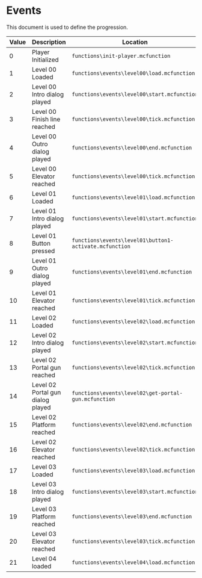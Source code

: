# Events
This document is used to define the progression.

| Value | Description                       | Location                                                  |
| ----- | --------------------------------- | --------------------------------------------------------- |
| 0     | Player Initialized                | `functions\init-player.mcfunction`                        |
| 1     | Level 00 Loaded                   | `functions\events\level00\load.mcfunction`                |
| 2     | Level 00 Intro dialog played      | `functions\events\level00\start.mcfunction`               |
| 3     | Level 00 Finish line reached      | `functions\events\level00\tick.mcfunction`                |
| 4     | Level 00 Outro dialog played      | `functions\events\level00\end.mcfunction`                 |
| 5     | Level 00 Elevator reached         | `functions\events\level00\tick.mcfunction`                |
| 6     | Level 01 Loaded                   | `functions\events\level01\load.mcfunction`                |
| 7     | Level 01 Intro dialog played      | `functions\events\level01\start.mcfunction`               |
| 8     | Level 01 Button pressed           | `functions\events\level01\button1-activate.mcfunction`    |
| 9     | Level 01 Outro dialog played      | `functions\events\level01\end.mcfunction`                 |
| 10    | Level 01 Elevator reached         | `functions\events\level01\tick.mcfunction`                |
| 11    | Level 02 Loaded                   | `functions\events\level02\load.mcfunction`                |
| 12    | Level 02 Intro dialog played      | `functions\events\level02\start.mcfunction`               |
| 13    | Level 02 Portal gun reached       | `functions\events\level02\tick.mcfunction`                |
| 14    | Level 02 Portal gun dialog played | `functions\events\level02\get-portal-gun.mcfunction`      |
| 15    | Level 02 Platform reached         | `functions\events\level02\end.mcfunction`                 |
| 16    | Level 02 Elevator reached         | `functions\events\level02\tick.mcfunction`                |
| 17    | Level 03 Loaded                   | `functions\events\level03\load.mcfunction`                |
| 18    | Level 03 Intro dialog played      | `functions\events\level03\start.mcfunction`               |
| 19    | Level 03 Platform reached         | `functions\events\level03\end.mcfunction`                 |
| 20    | Level 03 Elevator reached         | `functions\events\level03\tick.mcfunction`                |
| 21    | Level 04 loaded                   | `functions\events\level04\load.mcfunction`                |
